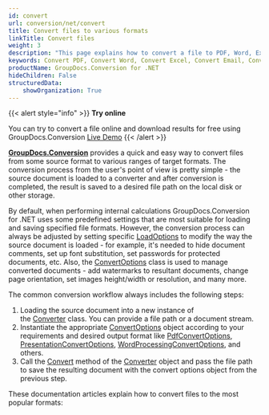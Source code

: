 ```yaml
---
id: convert
url: conversion/net/convert
title: Convert files to various formats
linkTitle: Convert files
weight: 3
description: "This page explains how to convert a file to PDF, Word, Excel, PowerPoint, Email, JPG, PNG, TIFF, and many other formats with just a couple of lines of С# code."
keywords: Convert PDF, Convert Word, Convert Excel, Convert Email, Convert Presentation, Convert a File C#, Convert document C#
productName: GroupDocs.Conversion for .NET
hideChildren: False
structuredData:
    showOrganization: True
---
```

{{< alert style="info" >}}
**Try online**  
  
You can try to convert a file online and download results for free using GroupDocs.Conversion [Live Demo](https://products.groupdocs.app/conversion/total)
{{< /alert >}}

**[GroupDocs.Conversion](https://products.groupdocs.com/conversion/net)** provides a quick and easy way to convert files from some source format to various ranges of target formats. The conversion process from the user's point of view is pretty simple - the source document is loaded to a converter and after conversion is completed, the result is saved to a desired file path on the local disk or other storage.  
  
By default, when performing internal calculations GroupDocs.Conversion for .NET uses some predefined settings that are most suitable for loading and saving specified file formats. However, the conversion process can always be adjusted by setting specific [LoadOptions](https://reference.groupdocs.com/conversion/net/groupdocs.conversion.options.load) to modify the way the source document is loaded - for example, it's needed to hide document comments, set up font substitution, set passwords for protected documents, etc. Also, the [ConvertOptions](https://reference.groupdocs.com/conversion/net/groupdocs.conversion.options.convert) class is used to manage converted documents - add watermarks to resultant documents, change page orientation, set images height/width or resolution, and many more.  
  
The common conversion workflow always includes the following steps:

1. Loading the source document into a new instance of the [Converter](https://reference.groupdocs.com/conversion/net/groupdocs.conversion/converter) class. You can provide a file path or a document stream.
2. Instantiate the appropriate [ConvertOptions](https://reference.groupdocs.com/conversion/net/groupdocs.conversion.options.convert/convertoptions) object according to your requirements and desired output format like [PdfConvertOptions](https://reference.groupdocs.com/conversion/net/groupdocs.conversion.options.convert/pdfconvertoptions), [PresentationConvertOptions](https://reference.groupdocs.com/conversion/net/groupdocs.conversion.options.convert/presentationconvertoptions), [WordProcessingConvertOptions](https://reference.groupdocs.com/conversion/net/groupdocs.conversion.options.convert/wordprocessingconvertoptions), and others.
3. Call the [Convert](https://reference.groupdocs.com/conversion/net/groupdocs.conversion/converter/convert/#convert_3) method of the [Converter](https://reference.groupdocs.com/conversion/net/groupdocs.conversion/converter) object and pass the file path to save the resulting document with the convert options object from the previous step.  
  
These documentation articles explain how to convert files to the most popular formats:
